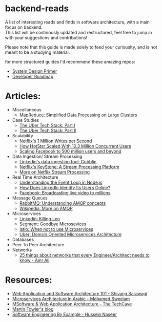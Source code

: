 # backend-reads
A list of interesting reads and finds in software architecture, with a main focus on backend.  
This list will be continously updated and restructured, feel free to jump in with your suggestions and contributions! 

Please note that this guide is made solely to feed your curiousity, and is not meant to be a studying material.  

for more structured guides I'd recommend these amazing repos:
* [System Design Primer](https://github.com/donnemartin/system-design-primer)
* [Developer Roadmap](https://github.com/kamranahmedse/developer-roadmap)


# Articles:
* Miscellaneous
  * [MapReduce: Simplified Data Processing on Large Clusters](https://static.googleusercontent.com/media/research.google.com/en//archive/mapreduce-osdi04.pdf)
* Case Studies
  * [The Uber Tech Stack: Part I](https://eng.uber.com/tech-stack-part-one-foundation/)
  * [The Uber Tech Stack: Part II](https://eng.uber.com/uber-tech-stack-part-two/)
* Scalability
  * [Netflix's 1 Million Writes per Second](https://netflixtechblog.com/revisiting-1-million-writes-per-second-c191a84864cc)
  * [How HotStar Scaled With 10.3 Million Concurrent Users](https://www.8bitmen.com/how-hotstar-scaled-with-10-3-million-concurrent-users-an-architectural-insight/)
  * [Scaling Facebook to 500 million users and beyond](https://engineering.fb.com/core-data/scaling-facebook-to-500-million-users-and-beyond/)
* Data Ingestion/ Stream Processing
  * [Linkedin's data ingestion tool: Gobblin](https://engineering.linkedin.com/data-ingestion/gobblin-big-data-ease)
  * [Netflix's KeyStone: A Stream Processing Platform](https://netflixtechblog.com/keystone-real-time-stream-processing-platform-a3ee651812a)
  * [More on Netflix Stream Processing](https://www.infoq.com/articles/netflix-migrating-stream-processing/)
* Real Time Architecture
  * [Understanding the Event Loop in Node.js](https://nodejs.org/fa/docs/guides/event-loop-timers-and-nexttick/)
  * [How Does LinkedIn Identify Its Users Online?](https://www.8bitmen.com/linkedin-real-time-architecture-how-does-linkedin-identify-its-users-online/)
  * [Facebook: Broadcasting live video to millions](https://engineering.fb.com/ios/under-the-hood-broadcasting-live-video-to-millions/)
* Message Queues
  * [RabbitMQ: Understanding AMQP concepts](https://www.rabbitmq.com/tutorials/amqp-concepts.html)
  * [Wikipedia: More on AMQP](https://en.wikipedia.org/wiki/Advanced_Message_Queuing_Protocol)
* Microservices
  * [Linkedin: Killing Leo](https://engineering.linkedin.com/architecture/brief-history-scaling-linkedin)
  * [Segment: Goodbye Microsevices](https://segment.com/blog/goodbye-microservices/)
  * [Istio: When not to use Microservices](https://blog.christianposta.com/microservices/istio-as-an-example-of-when-not-to-do-microservices/)
  * [Uber: Domain Oriented Microservices Architecture](https://eng.uber.com/microservice-architecture/?fbclid=IwAR0no6Cs63o1RylTD3qgNjDbRRXx2ETExUQbzK7ndub_Q8ZKPVmKBCvxjrE)
* Databases
* Peer To Peer Architecture
* Networks
  * [25 things about networks that every Engineer/Architect needs to know - Amr Ali](https://medium.com/dev-genius/25-things-about-networking-that-every-engineer-architect-needs-to-know-313e634b9456)


# Resources:
* [Web Application and Software Architecture 101 - Shivang Sarawagi](https://www.educative.io/courses/web-application-software-architecture-101)
* [Microservices Architecture in Arabic - Mohamed Sweelam](https://www.youtube.com/playlist?list=PLgAqrVq84PDdfiDow3YVsgc1q34JD415Z)
* [MSoftware & Web Application Architecture - The TechCave](https://www.youtube.com/playlist?list=PLSyLGd0D0b4ThfElztKEueqQ5SIHJjUEU)
* [Martin Fowler's blog](https://martinfowler.com/)
* [Software Engineering By Example - Hussein Naseer](https://www.youtube.com/playlist?list=PLQnljOFTspQXOkIpdwjsMlVqkIffdqZ2K)
